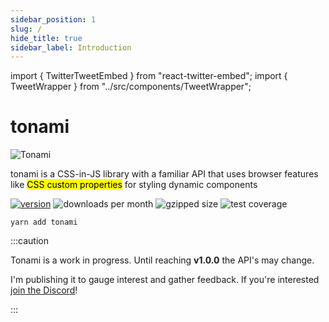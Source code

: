 ```yaml
---
sidebar_position: 1
slug: /
hide_title: true
sidebar_label: Introduction
---
```


import { TwitterTweetEmbed } from "react-twitter-embed";
import { TweetWrapper } from "../src/components/TweetWrapper";

<div style={{textAlign: "center"}}>

# tonami

<img src="/img/logo.svg" className="home-img" alt="Tonami" width={250} />

<p className="intro">tonami is a CSS-in-JS library with a familiar API that uses browser features like <mark>CSS custom properties</mark> for styling dynamic components</p>

</div>

<div className="shields">

[![version][version-badge]][package]
![downloads per month][downloads]
![gzipped size][size]
![test coverage][coverage]

</div>

```shell
yarn add tonami
```

:::caution

Tonami is a work in progress. Until reaching **v1.0.0** the API's may change.

I'm publishing it to gauge interest and gather feedback. If you're interested [join the Discord](https://discord.gg/nbqTWkjM)!

:::

<TweetWrapper>
  <TwitterTweetEmbed tweetId={"1416204983352107008"} />
</TweetWrapper>

<!-- prettier-ignore-start -->
[version-badge]: https://img.shields.io/npm/v/tonami?style=flat-square
[package]: https://www.npmjs.com/package/tonami
[downloads]: https://img.shields.io/npm/dm/tonami?style=flat-square
[size]: https://img.shields.io/bundlephobia/minzip/tonami?style=flat-square
[coverage]: https://img.shields.io/codecov/c/github/tone-row/tonami?style=flat-square
<!-- prettier-ignore-end -->
